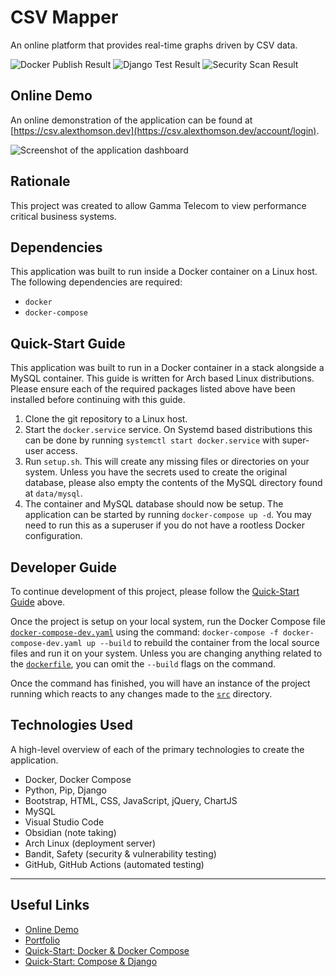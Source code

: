 # CSV Mapper
An online platform that provides real-time graphs driven by CSV data.

![Docker Publish Result](https://github.com/alexjthomson/csv-mapper/actions/workflows/docker_publish.yml/badge.svg)
![Django Test Result](https://github.com/alexjthomson/csv-mapper/actions/workflows/django_tests.yml/badge.svg)
![Security Scan Result](https://github.com/alexjthomson/csv-mapper/actions/workflows/security_scan.yml/badge.svg)

## Online Demo
An online demonstration of the application can be found at
[https://csv.alexthomson.dev](https://csv.alexthomson.dev/account/login).

![Screenshot of the application dashboard](https://github.com/alexjthomson1882/csv-mapper/blob/master/docs/images/screenshots/dashboard/user_standard.png)

## Rationale
This project was created to allow Gamma Telecom to view performance critical
business systems.

## Dependencies
This application was built to run inside a Docker container on a Linux host. The
following dependencies are required:
- `docker`
- `docker-compose`

## Quick-Start Guide
This application was built to run in a Docker container in a stack alongside a
MySQL container. This guide is written for Arch based Linux distributions.
Please ensure each of the required packages listed above have been installed
before continuing with this guide.

1. Clone the git repository to a Linux host.
2. Start the `docker.service` service. On Systemd based distributions this can
   be done by running `systemctl start docker.service` with super-user access.
3. Run `setup.sh`. This will create any missing files or directories on your
   system. Unless you have the secrets used to create the original database,
   please also empty the contents of the MySQL directory found at `data/mysql`.
4. The container and MySQL database should now be setup. The application can be
   started by running `docker-compose up -d`. You may need to run this as a
   superuser if you do not have a rootless Docker configuration.

## Developer Guide
To continue development of this project, please follow the
[Quick-Start Guide](#quick-start-guide) above.

Once the project is setup on your local system, run the Docker Compose file
[`docker-compose-dev.yaml`](docker-compose.yaml) using the command:
`docker-compose -f docker-compose-dev.yaml up --build` to rebuild the container
from the local source files and run it on your system. Unless you are changing
anything related to the [`dockerfile`](dockerfile), you can omit the `--build`
flags on the command.

Once the command has finished, you will have an instance of the project running
which reacts to any changes made to the [`src`](src/) directory.

## Technologies Used
A high-level overview of each of the primary technologies to create the
application.

- Docker, Docker Compose
- Python, Pip, Django
- Bootstrap, HTML, CSS, JavaScript, jQuery, ChartJS
- MySQL
- Visual Studio Code
- Obsidian (note taking)
- Arch Linux (deployment server)
- Bandit, Safety (security & vulnerability testing)
- GitHub, GitHub Actions (automated testing)

---

## Useful Links
- [Online Demo](https://csv.alexthomson.dev/account/login)
- [Portfolio](https://alexthomson.dev/)
- [Quick-Start: Docker & Docker Compose](https://docs.docker.com/compose/gettingstarted/)
- [Quick-Start: Compose & Django](https://github.com/docker/awesome-compose/tree/master/official-documentation-samples/django/)